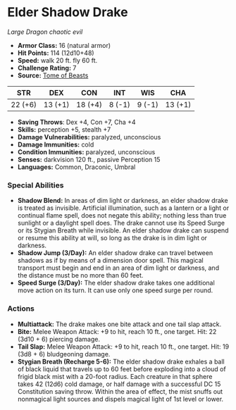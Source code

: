 # Elder Shadow Drake

*Large* *Dragon* *chaotic evil*

- **Armor Class:** 16 (natural armor)
- **Hit Points:** 114 (12d10+48)
- **Speed:** walk 20 ft. fly 60 ft.
- **Challenge Rating:** 7
- **Source:** [Tome of Beasts](https://koboldpress.com/kpstore/product/tome-of-beasts-for-5th-edition-print/)

| STR | DEX | CON | INT | WIS | CHA |
| --- | --- | --- | --- | --- | --- |
| 22 (+6) | 13 (+1) | 18 (+4) | 8 (-1) | 9 (-1) | 13 (+1) |

- **Saving Throws**: Dex +4, Con +7, Cha +4
- **Skills:** perception +5, stealth +7
- **Damage Vulnerabilities:** paralyzed, unconscious
- **Damage Immunities:** cold
- **Condition Immunities:** paralyzed, unconscious
- **Senses:** darkvision 120 ft., passive Perception 15
- **Languages:** Common, Draconic, Umbral
### Special Abilities
- **Shadow Blend:** In areas of dim light or darkness, an elder shadow drake is treated as invisible. Artificial illumination, such as a lantern or a light or continual flame spell, does not negate this ability; nothing less than true sunlight or a daylight spell does. The drake cannot use its Speed Surge or its Stygian Breath while invisible. An elder shadow drake can suspend or resume this ability at will, so long as the drake is in dim light or darkness.
- **Shadow Jump (3/Day):** An elder shadow drake can travel between shadows as if by means of a dimension door spell. This magical transport must begin and end in an area of dim light or darkness, and the distance must be no more than 60 feet.
- **Speed Surge (3/Day):** The elder shadow drake takes one additional move action on its turn. It can use only one speed surge per round.
### Actions
- **Multiattack:** The drake makes one bite attack and one tail slap attack.
- **Bite:** Melee Weapon Attack: +9 to hit, reach 10 ft., one target. Hit: 22 (3d10 + 6) piercing damage.
- **Tail Slap:** Melee Weapon Attack: +9 to hit, reach 10 ft., one target. Hit: 19 (3d8 + 6) bludgeoning damage.
- **Stygian Breath (Recharge 5-6):** The elder shadow drake exhales a ball of black liquid that travels up to 60 feet before exploding into a cloud of frigid black mist with a 20-foot radius. Each creature in that sphere takes 42 (12d6) cold damage, or half damage with a successful DC 15 Constitution saving throw. Within the area of effect, the mist snuffs out nonmagical light sources and dispels magical light of 1st level or lower.
